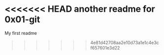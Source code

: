 <<<<<<< HEAD
another readme for 0x01-git
=======
My first readme

>>>>>>> 4e81d42708aa2e10d73a1e1c4e3cf657601e3d22
